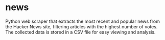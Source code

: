 # news
Python web scraper that extracts the most recent and popular news from the Hacker News site, filtering articles with the highest number of votes. The collected data is stored in a CSV file for easy viewing and analysis.
